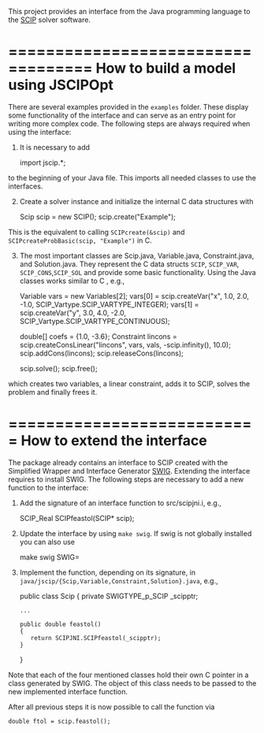  This project provides an interface from the Java programming language to the [SCIP](http://scip.zib.de) solver software.

===================================
How to build a model using JSCIPOpt
===================================

There are several examples provided in the `examples` folder. These display some functionality of the interface and can
serve as an entry point for writing more complex code. The following steps are always required when using the interface:

1) It is necessary to add

    import jscip.*;

to the beginning of your Java file. This imports all needed classes to use the interfaces.

2) Create a solver instance and initialize the internal C data structures with

    Scip scip = new SCIP();
    scip.create("Example");

This is the equivalent to calling `SCIPcreate(&scip)` and `SCIPcreateProbBasic(scip, "Example")` in C.

3) The most important classes are Scip.java, Variable.java, Constraint.java, and Solution.java. They represent
the C data structs `SCIP`, `SCIP_VAR`, `SCIP_CONS`,`SCIP_SOL` and provide some basic functionality. Using the Java classes works similar to C , e.g.,

    Variable vars = new Variables[2];
    vars[0] = scip.createVar("x", 1.0, 2.0, -1.0, SCIP_Vartype.SCIP_VARTYPE_INTEGER);
    vars[1] = scip.createVar("y", 3.0, 4.0, -2.0, SCIP_Vartype.SCIP_VARTYPE_CONTINUOUS);

    double[] coefs = {1.0, -3.6};
    Constraint lincons = scip.createConsLinear("lincons", vars, vals, -scip.infinity(), 10.0);
    scip.addCons(lincons);
    scip.releaseCons(lincons);

    scip.solve();
    scip.free();

which creates two variables, a linear constraint, adds it to SCIP, solves the problem and finally frees it.


===========================
How to extend the interface
===========================

The package already contains an interface to SCIP created with the Simplified Wrapper and Interface Generator
[SWIG](http://www.swig.org/). Extending the interface requires to install SWIG. The following steps are necessary to add a new function to the interface:

1) Add the signature of an interface function to src/scipjni.i, e.g.,

    SCIP_Real SCIPfeastol(SCIP* scip);

2) Update the interface by using `make swig`. If swig is not globally installed you can also use 

    make swig SWIG=<path to swig>

3) Implement the function, depending on its signature, in `java/jscip/{Scip,Variable,Constraint,Solution}.java`, e.g.,

    public class Scip
    {
       private SWIGTYPE_p_SCIP _scipptr;

       ...

       public double feastol()
       {
          return SCIPJNI.SCIPfeastol(_scipptr);
       }
    }

Note that each of the four mentioned classes hold their own C pointer in a class generated by SWIG. The object of this
class needs to be passed to the new implemented interface function.


After all previous steps it is now possible to call the function via

    double ftol = scip.feastol();
